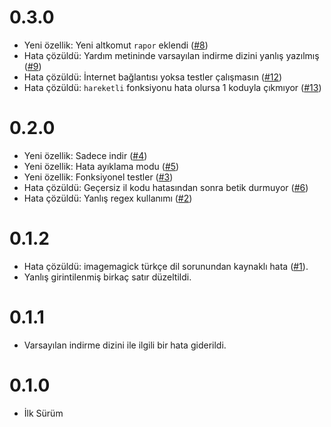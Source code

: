 # 0.3.0
  - Yeni özellik: Yeni altkomut `rapor` eklendi
	([#8](https://github.com/erenhatirnaz/mgm-radar/issues/8))
  - Hata çözüldü: Yardım metininde varsayılan indirme dizini yanlış
    yazılmış
    ([#9](https://github.com/erenhatirnaz/mgm-radar/issues/9))
  - Hata çözüldü: İnternet bağlantısı yoksa testler çalışmasın
	([#12](https://github.com/erenhatirnaz/mgm-radar/issues/12))
  - Hata çözüldü: `hareketli` fonksiyonu hata olursa 1 koduyla
	çıkmıyor
	([#13](https://github.com/erenhatirnaz/mgm-radar/issues/13))

# 0.2.0
  - Yeni özellik: Sadece indir
  ([#4](https://github.com/erenhatirnaz/mgm-radar/issues/4))
  - Yeni özellik: Hata ayıklama modu
  ([#5](https://github.com/erenhatirnaz/mgm-radar/issues/5))
  - Yeni özellik: Fonksiyonel testler
  ([#3](https://github.com/erenhatirnaz/mgm-radar/issues/3))
  - Hata çözüldü: Geçersiz il kodu hatasından sonra betik durmuyor
  ([#6](https://github.com/erenhatirnaz/mgm-radar/issues/6))
  - Hata çözüldü: Yanlış regex kullanımı
  ([#2](https://github.com/erenhatirnaz/mgm-radar/issues/2))

# 0.1.2
  - Hata çözüldü: imagemagick türkçe dil sorunundan kaynaklı hata
    ([#1](https://github.com/erenhatirnaz/mgm-radar/issues/1)).
  - Yanlış girintilenmiş birkaç satır düzeltildi.

# 0.1.1
  - Varsayılan indirme dizini ile ilgili bir hata giderildi.

# 0.1.0
  - İlk Sürüm
